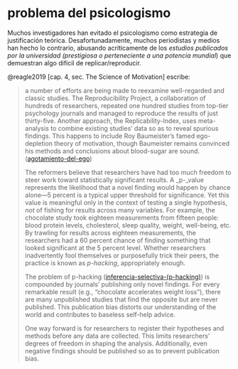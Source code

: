 # problema del psicologismo

Muchos investigadores han evitado el psicologismo como estrategia de justificación teórica. Desafortunadamente, muchos periodistas y medios han hecho lo contrario, abusando acríticamente de los *estudios publicados por la universidad (prestigiosa o perteneciente a una potencia mundial*) que demuestran algo difícil de replicar/reproducir.

@reagle2019 [cap. 4, sec. The Science of Motivation] escribe:

 >
 > a number of efforts are being made to reexamine well-regarded and classic studies. The Reproducibility Project, a collaboration of hundreds of researchers, repeated one hundred studies from top-tier psychology journals and managed to reproduce the results of just thirty-five. Another approach, the Replicability-Index, uses meta-analysis to combine existing studies’ data so as to reveal spurious findings. This happens to include Roy Baumeister’s famed ego-depletion theory of motivation, though Baumeister remains convinced his methods and conclusions about blood-sugar are sound. ([agotamiento-del-ego](agotamiento-del-ego.md))
 >
 > The reformers believe that researchers have had too much freedom to steer work toward statistically significant results. A \_p-\_value represents the likelihood that a novel finding would happen by chance alone—5 percent is a typical upper threshold for significance. Yet this value is meaningful only in the context of testing a single hypothesis, *not* of fishing for results across many variables. For example, the chocolate study took eighteen measurements from fifteen people: blood protein levels, cholesterol, sleep quality, weight, well-being, etc. By trawling for results across eighteen measurements, the researchers had a 60 percent chance of finding something that looked significant at the 5 percent level. Whether researchers inadvertently fool themselves or purposefully trick their peers, the practice is known as *p-hacking*, appropriately enough.
 >
 > The problem of p-hacking ([inferencia-selectiva-(p-hacking)](inferencia-selectiva-%28p-hacking%29.md)) is compounded by journals’ publishing only novel findings. For every remarkable result (e.g., “chocolate accelerates weight loss”), there are many unpublished studies that find the opposite but are never published. This publication bias distorts our understanding of the world and contributes to baseless self-help advice.
 >
 > One way forward is for researchers to register their hypotheses and methods before any data are collected. This limits researchers’ degrees of freedom in shaping the analysis. Additionally, even negative findings should be published so as to prevent publication bias.
